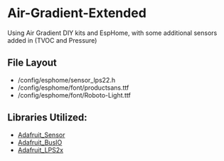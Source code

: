 # Air-Gradient-Extended
Using Air Gradient DIY kits and EspHome, with some additional sensors added in (TVOC and Pressure)

## 

## File Layout

- /config/esphome/sensor_lps22.h
- /config/esphome/font/productsans.ttf
- /config/esphome/font/Roboto-Light.ttf

## Libraries Utilized:

- [Adafruit_Sensor](https://github.com/adafruit/Adafruit_Sensor.git)
- [Adafruit_BusIO](https://github.com/adafruit/Adafruit_BusIO.git)
- [Adafruit_LPS2x](https://github.com/adafruit/Adafruit_LPS2X.git)
